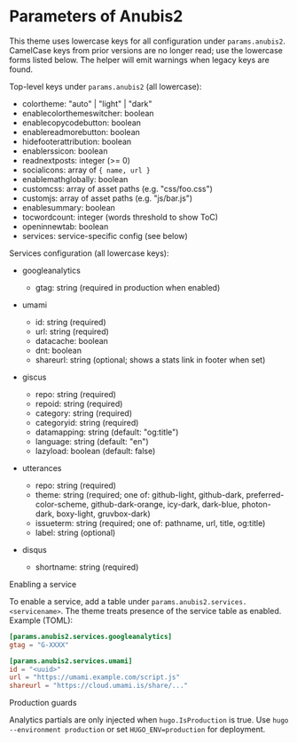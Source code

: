 # Parameters of Anubis2

This theme uses lowercase keys for all configuration under `params.anubis2`.
CamelCase keys from prior versions are no longer read; use the lowercase
forms listed below. The helper will emit warnings when legacy keys are found.

Top-level keys under `params.anubis2` (all lowercase):

- colortheme: "auto" | "light" | "dark"
- enablecolorthemeswitcher: boolean
- enablecopycodebutton: boolean
- enablereadmorebutton: boolean
- hidefooterattribution: boolean
- enablerssicon: boolean
- readnextposts: integer (>= 0)
- socialicons: array of `{ name, url }`
- enablemathglobally: boolean
- customcss: array of asset paths (e.g. "css/foo.css")
- customjs: array of asset paths (e.g. "js/bar.js")
- enablesummary: boolean
- tocwordcount: integer (words threshold to show ToC)
- openinnewtab: boolean
- services: service-specific config (see below)

Services configuration (all lowercase keys):

- googleanalytics
  - gtag: string (required in production when enabled)

- umami
  - id: string (required)
  - url: string (required)
  - datacache: boolean
  - dnt: boolean
  - shareurl: string (optional; shows a stats link in footer when set)

- giscus
  - repo: string (required)
  - repoid: string (required)
  - category: string (required)
  - categoryid: string (required)
  - datamapping: string (default: "og:title")
  - language: string (default: "en")
  - lazyload: boolean (default: false)

- utterances
  - repo: string (required)
  - theme: string (required; one of: github-light, github-dark, preferred-color-scheme, github-dark-orange, icy-dark, dark-blue, photon-dark, boxy-light, gruvbox-dark)
  - issueterm: string (required; one of: pathname, url, title, og:title)
  - label: string (optional)

- disqus
  - shortname: string (required)

Enabling a service

To enable a service, add a table under `params.anubis2.services.<servicename>`.
The theme treats presence of the service table as enabled. Example (TOML):

```toml
[params.anubis2.services.googleanalytics]
gtag = "G-XXXX"

[params.anubis2.services.umami]
id = "<uuid>"
url = "https://umami.example.com/script.js"
shareurl = "https://cloud.umami.is/share/..."
```

Production guards

Analytics partials are only injected when `hugo.IsProduction` is true. Use
`hugo --environment production` or set `HUGO_ENV=production` for deployment.
